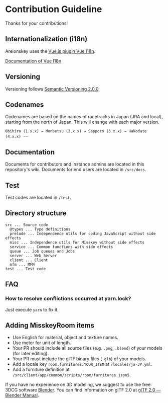 # Contribution Guideline

Thanks for your contributions!

## Internationalization (i18n)

Areionskey uses the [Vue.js plugin Vue I18n](https://github.com/kazupon/vue-i18n).

[Documentation of Vue I18n](http://kazupon.github.io/vue-i18n/introduction.html)

## Versioning

Versioning follows [Semantic Versioning 2.0.0](https://semver.org/).

## Codenames

Codenames are based on the names of racetracks in Japan (JRA and local), starting from the north of Japan.
This will change with each major version.

`Obihiro (1.x.x) → Monbetsu (2.x.x) → Sapporo (3.x.x) → Hakodate (4.x.x) ･･･`

## Documentation

Documents for contributors and instance admins are located in this repository's wiki.
Documents for end users are located in `/src/docs`.

## Test

Test codes are located in `/test`.

## Directory structure

``` text
src ... Source code
  @types ... Type definitions
  prelude ... Independence utils for coding JavaScript without side effects
  misc ... Independence utils for Misskey without side effects
  service ... Common functions with side effects
  queue ... Job queues and Jobs
  server ... Web Server
  client ... Client
  mfm ... MFM
test ... Test code
```

## FAQ

### How to resolve conflictions occurred at yarn.lock?

Just execute `yarn` to fix it.

## Adding MisskeyRoom items

* Use English for material, object and texture names.
* Use meter for unit of length.
* Your PR should include all source files (e.g. `.png`, `.blend`) of your models (for later editing).
* Your PR must include the glTF binary files (`.glb`) of your models.
* Add a locale key `room.furnitures.YOUR_ITEM` at `/locales/ja-JP.yml`.
* Add a furniture definition at `/src/client/app/common/scripts/room/furnitures.json5`.

If you have no experience on 3D modeling, we suggest to use the free 3DCG software [Blender](https://www.blender.org/).
You can find information on glTF 2.0 at [glTF 2.0 — Blender Manual]( https://docs.blender.org/manual/en/dev/addons/io_scene_gltf2.html).
